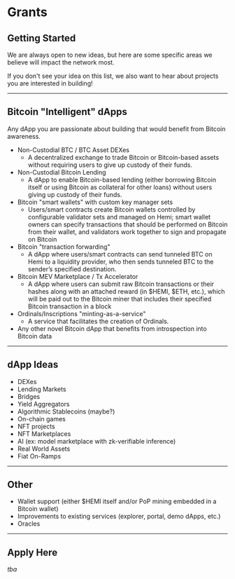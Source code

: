 # Grants

## Getting Started

We are always open to new ideas, but here are some specific areas we believe will impact the network most.

If you don't see your idea on this list, we also want to hear about projects you are interested in building!&#x20;

***

## Bitcoin "Intelligent" dApps

Any dApp you are passionate about building that would benefit from Bitcoin awareness.

* Non-Custodial BTC / BTC Asset DEXes
  * A decentralized exchange to trade Bitcoin or Bitcoin-based assets without requiring users to give up custody of their funds.&#x20;
* Non-Custodial Bitcoin Lending
  * A dApp to enable Bitcoin-based lending (either borrowing Bitcoin itself or using Bitcoin as collateral for other loans) without users giving up custody of their funds.&#x20;
* Bitcoin "smart wallets" with custom key manager sets
  * Users/smart contracts create Bitcoin wallets controlled by configurable validator sets and managed on Hemi; smart wallet owners can specify transactions that should be performed on Bitcoin from their wallet, and validators work together to sign and propagate on Bitcoin
* Bitcoin "transaction forwarding"
  * A dApp where users/smart contracts can send tunneled BTC on Hemi to a liquidity provider, who then sends tunneled BTC to the sender’s specified destination.
* Bitcoin MEV Marketplace / Tx Accelerator
  * A dApp where users can submit raw Bitcoin transactions or their hashes along with an attached reward (in $HEMI, $ETH, etc.), which will be paid out to the Bitcoin miner that includes their specified Bitcoin transaction in a block
* Ordinals/Inscriptions "minting-as-a-service"
  * A service that facilitates the creation of Ordinals.&#x20;
* Any other novel Bitcoin dApp that benefits from introspection into Bitcoin data



***

## dApp Ideas

* DEXes
* Lending Markets
* Bridges
* Yield Aggregators
* Algorithmic Stablecoins (maybe?)
* On-chain games
* NFT projects&#x20;
* NFT Marketplaces
* AI (ex: model marketplace with zk-verifiable inference)
* Real World Assets
* Fiat On-Ramps

***

## Other

* Wallet support (either $HEMI itself and/or PoP mining embedded in a Bitcoin wallet)
* Improvements to existing services (explorer, portal, demo dApps, etc.)
* Oracles

***

## Apply Here

_tba_
